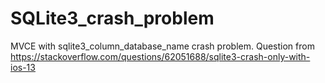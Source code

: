 # SQLite3_crash_problem

MVCE with sqlite3_column_database_name crash problem. 
Question from https://stackoverflow.com/questions/62051688/sqlite3-crash-only-with-ios-13 
